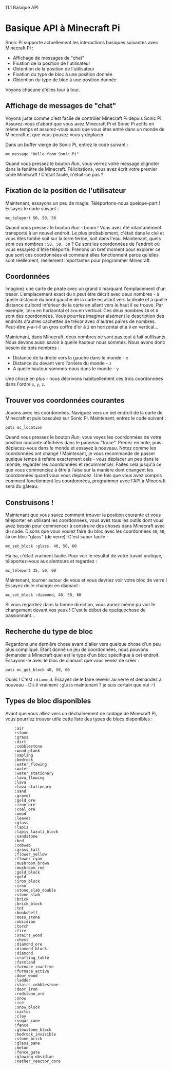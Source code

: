 11.1 Basique API

# Basique API à Minecraft Pi

Sonic Pi supporte actuellement les interactions basiques suivantes avec 
Minecraft Pi :

* Affichage de messages de "chat"
* Fixation de la position de l'utilisateur
* Obtention de la position de l'utilisateur
* Fixation du type de bloc à une position donnée
* Obtention du type de bloc à une position donnée

Voyons chacune d'elles tour à tour.

## Affichage de messages de "chat"

Voyons juste comme c'est facile de contrôler Minecraft Pi depuis Sonic 
Pi. Assurez-vous d'abord que vous avez Minecraft Pi et Sonic Pi 
actifs en même temps et assurez-vous aussi que vous êtes entré dans 
un monde de Minecraft et que vous pouvez vous y déplacer.

Dans un buffer vierge de Sonic Pi, entrez le code suivant :

```
mc_message "Hello from Sonic Pi"
```

Quand vous pressez le bouton *Run*, vous verrez votre message clignoter 
dans la fenêtre de Minecraft. Félicitations, vous avez écrit votre 
premier code Minecraft ! C'était facile, n'était-ce pas ?

## Fixation de la position de l'utilisateur

Maintenant, essayons un peu de magie. Téléportons-nous quelque-part ! 
Essayez le code suivant :

```
mc_teleport 50, 50, 50
```

Quand vous pressez le bouton *Run* - boum ! Vous avez été intantanément 
transporté à un nouvel endroit. Le plus probablement, c'était dans le 
ciel et vous êtes tombé soit sur la terre ferme, soit dans l'eau. 
Maintenant, quels sont ces nombres : `50, 50, 50` ? Ce sont les 
coordonnées de l'endroit où vous essayiez d'être téléporté. 
Prenons un bref moment pour explorer ce que sont ces coordonnées et 
comment elles fonctionnent parce qu'elles sont réellement, réellement 
importantes pour programmer Minecraft.

## Coordonnées

Imaginez une carte de pirate avec un grand `X` marquant l'emplacement 
d'un trésor. L'emplacement exact du `X` peut être décrit avec deux 
nombres - à quelle distance du bord gauche de la carte en allant vers la
droite et à quelle distance du bord inférieur de la carte en allant vers
le haut il se trouve. Par exemple, `10cm` en horizontal et `8cm` en 
vertical. Ces deux nombres `10` et `8` sont des coordonnées. Vous 
pourriez imaginer aisément le description des endroits d'autres cachettes 
de trésor avec d'autres paires de nombres. Peut-être y-a-t-il un gros 
coffre d'or à `2` en horizontal et à `9` en vertical...

Maintenant, dans Minecraft, deux nombres ne sont pas tout à fait 
suffisants. Nous devons aussi savoir à quelle hauteur nous sommes. Nous 
avons donc besoin de trois nombres :

* Distance de la droite vers la gauche dans le monde - `x`
* Distance du devant vers l'arrière du monde - `z`
* A quelle hauteur sommes-nous dans le monde - `y`

Une chose en plus - nous décrivons habituellement ces trois 
coordonnées dans l'ordre `x`, `y`, `z`.

## Trouver vos coordonnées courantes

Jouons avec les coordonnées. Naviguez vers un bel endroit de la carte 
de Minecraft et puis basculez sur Sonic Pi. Maintenant, entrez le code 
suivant :

```
puts mc_location
```

Quand vous pressez le bouton *Run*, vous voyez les coordonnées de votre 
position courante affichées dans le panneau "trace". Prenez en note, puis 
déplacez-vous dans le monde et essayez à nouveau. Notez comme les 
coordonnées ont changé ! Maintenant, je vous recommande de passer 
quelque temps à refaire exactement cela - vous déplacer un peu dans le 
monde, regarder les coordonnées et recommencer. Faites cela jusqu'à ce 
que vous commenciez à être à l'aise sur la manière dont changent les 
coordonnées quand vous vous déplacez. Une fois que vous avez compris 
comment fonctionnent les coordonnées, programmer avec l'API à 
Minecraft sera du gâteau.

## Construisons !

Maintenant que vous savez comment trouver la position courante et vous 
téléporter en utilisant les coordonnées, vous avez tous les outils 
dont vous avez besoin pour commencer à construire des choses dans 
Minecraft avec du code. Disons que vous voulez faire du bloc avec les 
coordonnées `40`, `50`, `60` un bloc "glass" (de verre). C'est super facile :

```
mc_set_block :glass, 40, 50, 60
```

Ha ha, c'était vraiment facile. Pour voir le résultat de votre travail 
pratique, téléportez-vous aux alentours et regardez :

```
mc_teleport 35, 50, 60
```

Maintenant, tourner autour de vous et vous devriez voir votre bloc 
de verre ! Essayez de le changer en diamant :

```
mc_set_block :diamond, 40, 50, 60
```

Si vous regardiez dans la bonne direction, vous auriez même pu voir le 
changement devant vos yeux ! C'est le début de quelquechose de 
passionnant...

## Recherche du type de bloc

Regardons une dernière chose avant d'aller vers quelque chose d'un peu 
plus compliqué. Étant donné un jeu de coordonnées, nous pouvons 
demander à Minecraft quel est le type d'un bloc spécifique à cet endroit. 
Essayons-le avec le bloc de diamant que vous venez de créer :


```
puts mc_get_block 40, 50, 60
```

Ouais ! C'est `:diamond`. Essayez de le faire revenir au verre et 
demandez à nouveau - Dit-il vraiment `:glass` maintenant ? je suis 
certain que oui :-)

## Types de bloc disponibles

Avant que vous alliez vers un déchaînement de codage de Minecraft Pi, 
vous pourriez trouver utile cette liste des types de blocs disponibles :

        :air
        :stone
        :grass
        :dirt
        :cobblestone
        :wood_plank
        :sapling
        :bedrock
        :water_flowing
        :water
        :water_stationary
        :lava_flowing
        :lava
        :lava_stationary
        :sand
        :gravel
        :gold_ore
        :iron_ore
        :coal_ore
        :wood
        :leaves
        :glass
        :lapis
        :lapis_lazuli_block
        :sandstone
        :bed
        :cobweb
        :grass_tall
        :flower_yellow
        :flower_cyan
        :mushroom_brown
        :mushroom_red
        :gold_block
        :gold
        :iron_block
        :iron
        :stone_slab_double
        :stone_slab
        :brick
        :brick_block
        :tnt
        :bookshelf
        :moss_stone
        :obsidian
        :torch
        :fire
        :stairs_wood
        :chest
        :diamond_ore
        :diamond_block
        :diamond
        :crafting_table
        :farmland
        :furnace_inactive
        :furnace_active
        :door_wood
        :ladder
        :stairs_cobblestone
        :door_iron
        :redstone_ore
        :snow
        :ice
        :snow_block
        :cactus
        :clay
        :sugar_cane
        :fence
        :glowstone_block
        :bedrock_invisible
        :stone_brick
        :glass_pane
        :melon
        :fence_gate
        :glowing_obsidian
        :nether_reactor_core
